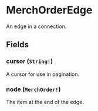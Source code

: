 # MerchOrderEdge

An edge in a connection.

## Fields

### cursor (`String!`)
A cursor for use in pagination.

### node (`MerchOrder!`)
The item at the end of the edge.
